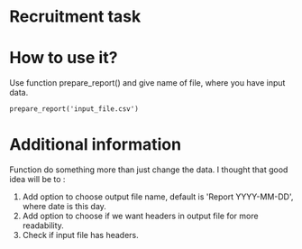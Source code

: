 # Recruitment task

# How to use it?

Use function prepare_report() and give name of file, where you have input data.

```
prepare_report('input_file.csv')
```

# Additional information

Function do something more than just change the data. I thought that good idea will be to :
1. Add option to choose output file name, default is 'Report YYYY-MM-DD', where date is this day.
2. Add option to choose if we want headers in output file for more readability.
3. Check if input file has headers.
